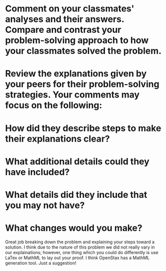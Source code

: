 # Comment on your classmates' analyses and their answers. Compare and contrast your problem-solving approach to how your classmates solved the problem.

# Review the explanations given by your peers for their problem-solving strategies. Your comments may focus on the following:
  # How did they describe steps to make their explanations clear?
  
  # What additional details could they have included?
  
  # What details did they include that you may not have?
  
  # What changes would you make?

Great job breaking down the problem and explaining your steps toward a solution.  I think due to the nature of this problem we did not really vary in our explainations; however, one thing which you could do differently is use LaTex or MathML to lay out your proof.  I think OpenStax has a MathML generation tool.  Just a suggestion!
